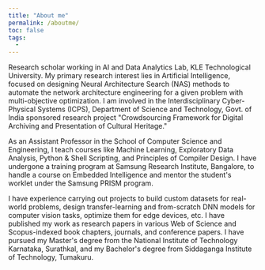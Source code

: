 ```yaml
---
title: "About me"
permalink: /aboutme/
toc: false
tags:
  -
---
```


Research scholar working in AI and Data Analytics Lab, KLE Technological University. My primary research interest lies in Artificial Intelligence, focused on designing Neural Architecture Search (NAS) methods to automate the network architecture engineering for a given problem with multi-objective optimization. I am involved in the Interdisciplinary Cyber-Physical Systems (ICPS), Department of Science and Technology, Govt. of India sponsored research project "Crowdsourcing Framework for Digital Archiving and Presentation of Cultural Heritage."


As an Assistant Professor in the School of Computer Science and Engineering, I teach courses like Machine Learning, Exploratory Data Analysis, Python & Shell Scripting, and Principles of Compiler Design. I have undergone a training program at Samsung Research Institute, Bangalore, to handle a course on Embedded Intelligence and mentor the student's worklet under the Samsung PRISM program.


I have experience carrying out projects to build custom datasets for real-world problems, design transfer-learning and from-scratch DNN models for computer vision tasks, optimize them for edge devices, etc. I have published my work as research papers in various Web of Science and Scopus-indexed book chapters, journals, and conference papers. I have pursued my Master's degree from the National Institute of Technology Karnataka, Surathkal, and my Bachelor's degree from Siddaganga Institute of Technology, Tumakuru.

